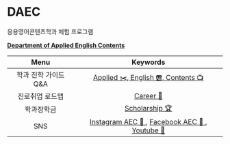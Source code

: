 # DAEC
응용영어콘텐츠학과 체험 프로그램

**[Department of Applied English Contents](https://aec.hannam.ac.kr/)**

|Menu|Keywords|
|:-:|:-:|
|학과 진학 가이드 Q&A|[Applied ✂️, English 🆎, Contents 📺 ](https://aec.hannam.ac.kr/department-qna/)|
|진로취업 로드맵|[Career 🎯 ](https://aec.hannam.ac.kr/map/)|
|학과장학금|[Scholarship 🏆 ](https://aec.hannam.ac.kr/scholarship/)|
|SNS|[Instagram AEC 🐥 ](https://www.instagram.com/hannam_aec_official/), [Facebook AEC 🐣 ](https://www.facebook.com/profile.php?id=100086792805228), [Youtube 🐠 ](https://www.youtube.com/@hnu_aec)| 
